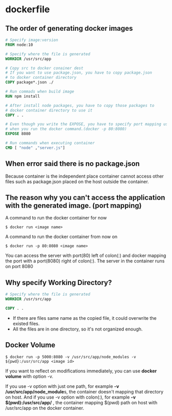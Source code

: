 # dockerfile

## The order of generating docker images

```dockerfile
# Specify image:version
FROM node:10

# Specify where the file is generated
WORKDIR /usr/src/app

# Copy src to docker conainer dest
# If you want to use package.json, you have to copy package.json
# to docker container directory
COPY package*.json ./

# Run commads when build image
RUN npm install

# After install node packages, you have to copy those packages to
# docker container directory to use it
COPY . .

# Even though you write the EXPOSE, you have to specify port mapping using -p option
# when you run the docker command.(docker -p 80:8080)
EXPOSE 8080

# Run commands when executing container
CMD [ "node" ,"server.js"]
```



## When error said there is no package.json

  Because container is the independent place container cannot access other files such as package.json placed on the host outside the container.



## The reason why you can't access the application with the generated image. (port mapping)

A command to run the docker container for now

```shell
$ docker run <image name>
```

A command to run the docker container from now on

```shell
$ docker run -p 80:8080 <image name>
```

You can access the server with port(80) left of colon(:) and docker mapping the port with a port(8080) right of colon(:). The server in the container runs on port 8080



## Why specify Working Directory?

```dockerfile
# Specify where the file is generated
WORKDIR /usr/src/app

COPY . .
```

* If there are files same name as the copied file, it could overwrite the existed files.
* All the files are in one directory, so it's not organized enough.



## Docker Volume

```shell
$ docker run -p 5000:8080 -v /usr/src/app/node_modules -v ${pwd}:/usr/src/app <image id>
```

If you want to reflect on modifications immediately, you can use **docker volume** with option -v.

If you use -v  option with just one path, for example **-v /usr/src/app/node_module**s, the container doesn't mapping that directory on host. And if you use -v option with colon(:), for example **-v $(pwd):/usr/src/app/** , the container mapping $(pwd) path on host with /usr/src/app on the docker container.



